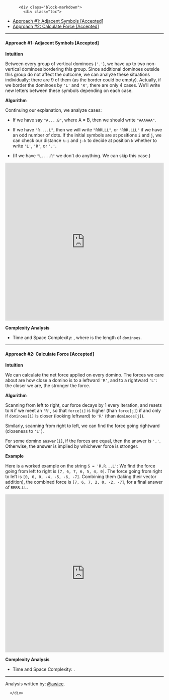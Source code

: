 <div class="article-body">
        
          <div class="block-markdown">
            <div class="toc">
<ul>
<li><a href="#approach-1-adjacent-symbols-accepted">Approach #1: Adjacent Symbols [Accepted]</a></li>
<li><a href="#approach-2-calculate-force-accepted">Approach #2: Calculate Force [Accepted]</a></li>
</ul>
</div>
<hr>
<h4 id="approach-1-adjacent-symbols-accepted">Approach #1: Adjacent Symbols [Accepted]</h4>
<p><strong>Intuition</strong></p>
<p>Between every group of vertical dominoes (<code>'.'</code>), we have up to two non-vertical dominoes bordering this group.  Since additional dominoes outside this group do not affect the outcome, we can analyze these situations individually: there are 9 of them (as the border could be empty). Actually, if we border the dominoes by <code>'L'</code> and <code>'R'</code>, there are only 4 cases.  We'll write new letters between these symbols depending on each case.</p>
<p><strong>Algorithm</strong></p>
<p>Continuing our explanation, we analyze cases:</p>
<ul>
<li>
<p>If we have say <code>"A....B"</code>, where A = B, then we should write <code>"AAAAAA"</code>.</p>
</li>
<li>
<p>If we have <code>"R....L"</code>, then we will write <code>"RRRLLL"</code>, or <code>"RRR.LLL"</code> if we have an odd number of dots.  If the initial symbols are at positions <code>i</code> and <code>j</code>, we can check our distance <code>k-i</code> and <code>j-k</code> to decide at position <code>k</code> whether to write <code>'L'</code>, <code>'R'</code>, or <code>'.'</code>.</p>
</li>
<li>
<p>(If we have <code>"L....R"</code> we don't do anything.  We can skip this case.)</p>
</li>
</ul>
<iframe src="https://leetcode.com/playground/X63wt96u/shared" frameborder="0" width="100%" height="500" name="X63wt96u"></iframe>

<p><strong>Complexity Analysis</strong></p>
<ul>
<li>Time and Space Complexity:  <script type="math/tex; mode=display">O(N)</script>, where <script type="math/tex; mode=display">N</script> is the length of <code>dominoes</code>.</li>
</ul>
<hr>
<h4 id="approach-2-calculate-force-accepted">Approach #2: Calculate Force [Accepted]</h4>
<p><strong>Intuition</strong></p>
<p>We can calculate the net force applied on every domino.  The forces we care about are how close a domino is to a leftward <code>'R'</code>, and to a rightward <code>'L'</code>: the closer we are, the stronger the force.</p>
<p><strong>Algorithm</strong></p>
<p>Scanning from left to right, our force decays by 1 every iteration, and resets to <code>N</code> if we meet an <code>'R'</code>, so that <code>force[i]</code> is higher (than <code>force[j]</code>) if and only if <code>dominoes[i]</code> is closer (looking leftward) to <code>'R'</code> (than <code>dominoes[j]</code>).</p>
<p>Similarly, scanning from right to left, we can find the force going rightward (closeness to <code>'L'</code>).</p>
<p>For some domino <code>answer[i]</code>, if the forces are equal, then the answer is <code>'.'</code>.  Otherwise, the answer is implied by whichever force is stronger.</p>
<p><strong>Example</strong></p>
<p>Here is a worked example on the string <code>S = 'R.R...L'</code>:  We find the force going from left to right is <code>[7, 6, 7, 6, 5, 4, 0]</code>.  The force going from right to left is <code>[0, 0, 0, -4, -5, -6, -7]</code>.  Combining them (taking their vector addition), the combined force is <code>[7, 6, 7, 2, 0, -2, -7]</code>, for a final answer of <code>RRRR.LL</code>.</p>
<iframe src="https://leetcode.com/playground/xrAD5knD/shared" frameborder="0" width="100%" height="500" name="xrAD5knD"></iframe>

<p><strong>Complexity Analysis</strong></p>
<ul>
<li>Time and Space Complexity:  <script type="math/tex; mode=display">O(N)</script>.</li>
</ul>
<hr>
<p>Analysis written by: <a href="https://leetcode.com/awice">@awice</a>.</p>
          </div>
        
      </div>